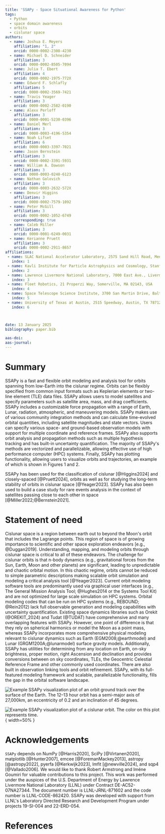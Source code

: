 ```yaml
---
title: 'SSAPy - Space Situational Awareness for Python'
tags:
  - Python
  - space domain awareness
  - orbits
  - cislunar space
authors:
  - name: Joshua E. Meyers
    affiliation: "1, 2"
    orcid: 0000-0002-2308-4230
  - name: Michael D. Schneider
    affiliation: 3
    orcid: 0000-0002-8505-7094
  - name: Julia T. Ebert
    affiliation: 4
    orcid: 0000-0002-1975-772X
  - name: Edward F. Schlafly
    affiliation: 5
    orcid: 0000-0002-3569-7421
  - name: Travis Yeager
    affiliation: 3
    orcid: 0000-0002-2582-0190
  - name: Alexx Perloff
    affiliation: 3
    orcid: 0000-0001-5230-0396
  - name: Daniel Merl
    affiliation: 3
    orcid: 0000-0003-4196-5354
  - name: Noah Lifset
    affiliation: 6
    orcid: 0000-0003-3397-7021
  - name: Jason Bernstein
    affiliation: 3
    orcid: 0000-0002-3391-5931
  - name: William A. Dawson
    affiliation: 3
    orcid: 0000-0003-0248-6123
  - name: Nathan Golovich
    affiliation: 3
    orcid: 0000-0003-2632-572X
  - name: Denvir Higgins
    affiliation: 3
    orcid: 0000-0002-7579-1092
  - name: Peter McGill
    affiliation: 3
    orcid: 0000-0002-1052-6749
    corresponding: true
  - name: Caleb Miller
    affiliation: 3
    orcid: 0000-0001-6249-0031
  - name: Kerianne Pruett
    affiliation: 3
    orcid: 0000-0002-2911-8657
affiliations:
 - name: SLAC National Accelerator Laboratory, 2575 Sand Hill Road, Menlo Park, CA 94025, USA
   index: 1
 - name: Kavli Institute for Particle Astrophysics and Cosmology, Stanford University, 452 Lomita Mall, Stanford, CA 94035, USA
   index: 2
 - name: Lawrence Livermore National Laboratory, 7000 East Ave., Livermore, CA 94550, USA
   index: 3
 - name: Fleet Robotics, 21 Properzi Way, Somerville, MA 02143, USA
   index: 4
 - name: Space Telescope Science Institute, 3700 San Martin Drive, Baltimore, MD 21218, USA
   index: 5
 - name: University of Texas at Austin, 2515 Speedway, Austin, TX 78712, USA
   index: 6



date: 13 January 2025
bibliography: paper.bib

aas-doi:
aas-journal:
---
```


# Summary

SSAPy is a fast and flexible orbit modeling and analysis tool for orbits spanning from
low-Earth into the cislunar regime. Orbits can be flexibly specified from common
input formats such as Keplerian elements or two-line
element (TLE) data files. SSAPy allows users to model satellites and specify parameters such
as satellite area, mass, and drag coefficients. SSAPy includes a customizable force propagation
with a range of Earth, Lunar, radiation, atmospheric, and maneuvering models. SSAPy makes
use of various community integration methods and can calculate
time-evolved orbital quantities, including satellite magnitudes and state vectors.
Users can specify various space- and ground-based observation models with support for
multiple coordinate and reference frames. SSAPy also supports orbit analysis and
propagation methods such as multiple hypothesis tracking and has built-in uncertainty quantification.
The majority of SSAPy's methods are vectorized and parallelizable, allowing effective use of
high performance computer (HPC) systems. Finally, SSAPy has plotting functionality, allowing users to
visualize orbits and trajectories, an example of which is shown in Figures 1 and 2.

SSAPy has been used for the
classification of cislunar [@Higgins2024] and closely-spaced [@Pruett2024], orbits as
well as for studying the long-term stability of orbits in cislunar space [@Yeager2023]. SSAPy
has also been used to build a case study for rare events analysis in the context of satellites
passing close to each other in space [@Miller2022;@Bernstein2021].

# Statement of need

Cislunar space is a region between earth out to beyond the Moon's orbit that includes the
Lagrange points. This region of space is of growing importance to scientific and other space exploration endeavors [e.g., @Duggan2019].
Understanding, mapping, and modeling orbits through cislunar space is
critical to all of these endeavors. The challenge for cislunar orbits is that n-body dynamics (e.g., gravitational forces
from the Sun, Earth, Moon and other planets) are significant, leading to unpredictable and chaotic orbital motion.
In this chaotic regime, orbits cannot be reduced to simple parametric descriptions making scalable orbit
simulation and modeling a critical analysis tool [@Yeager2023]. Current orbit modeling software tools
are predominantly used via graphical user interfaces (e.g., The General Mission Analysis Tool; @Hughes2014 or the Systems Tool Kit)
and are not optimized for large scale simulation on HPC systems. Orbital modeling codes that
can be run on HPC systems (e.g., REBOUND; @Rein2012) lack full observable generation and modeling capabilities
with uncertainty quantification. Existing space dynamics libraries such as Orekit (@OREKIT_2024) and Tudat (@TUDAT) have comprehensive and many overlapping features with SSAPy. However, one point of difference is that they rely on spherical harmonics or model the Moon as a point mass, whereas SSAPy incorporates more comprehensive physical modeling relevant to cislunar dynamics such as Earth (EGM2008;@earthmodel) and Lunar (GRGM1200A;@lunarmodel) surface gravity models. Additionally, SSAPy has utilities for determining from any location on Earth, on-sky brightness, proper motion, right Ascension and declination and provides conversions between on sky coordinates, TLEs, the Geocentric Celestial Reference Frame and other commonly used coordinates. There are also built in observation linking tools and orbit refinement. SSAPy, with its full-featured modeling framework and scalable, parallelizable
functionality, fills the gap in the orbital software landscape.


![Example SSAPy visualization plot of an orbit ground track over the surface of the Earth. The 12–13 hour orbit has a semi-major axis of 27,000km, an eccentricity of 0.2 and an inclination of 45 degrees.](ground_track.png)

![Example SSAPy visualization plot of a cislunar orbit. The color on this plot represents time.](orbit_plot.png){ width=50% }

# Acknowledgements

`SSAPy` depends on NumPy [@Harris2020], SciPy [@Virtanen2020], matplotlib [@Hunter2007], emcee [@ForemanMackey2013],
astropy [@astropy2022], pyerfa [@Kerkwijk2023], lmfit [@newville2024], and sqp4 [@Vallado2006].
We would like to thank Robert Armstrong and Iméne Goumiri for valuable contributions to this project.
 This work was performed under the auspices of the U.S.
Department of Energy by Lawrence Livermore National
Laboratory (LLNL) under Contract DE-AC52-07NA27344.
The document number is LLNL-JRNL-871602 and the code number is LLNL-CODE-862420. SSAPy was developed with support
from LLNL's Laboratory Directed Research and Development Program under projects 19-SI-004 and 22-ERD-054.

# References
